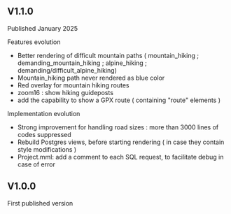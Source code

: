 
## V1.1.0

Published January 2025

Features evolution
* Better rendering of difficult mountain paths ( mountain_hiking ; demanding_mountain_hiking ; alpine_hiking ; demanding/difficult_alpine_hiking)
* Mountain_hiking path never rendered as blue color
* Red overlay for mountain hiking routes
* zoom16 : show hiking guideposts
* add the capability to show a GPX route ( containing "route" <rte> elements )

Implementation evolution
* Strong improvement for handling road sizes : more than 3000 lines of codes suppressed
* Rebuild Postgres views, before starting rendering ( in case they contain style modifications )
* Project.mml: add a comment to each SQL request, to facilitate debug in case of error

## V1.0.0

First published version

